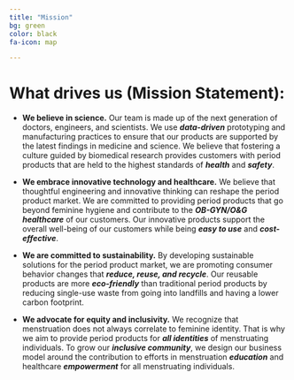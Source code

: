 ```yaml
---
title: "Mission"
bg: green
color: black
fa-icon: map 

---
```


# What drives us (Mission Statement):

- **We believe in science.** Our team is made up of the next generation of doctors, engineers, and scientists. We use ***data-driven*** prototyping and manufacturing practices to ensure that our products are supported by the latest findings in medicine and science. We believe that fostering a culture guided by biomedical research provides customers with period products that are held to the highest standards of ***health*** and ***safety***.

- **We embrace innovative technology and healthcare.** We believe that thoughtful engineering and innovative thinking can reshape the period product market. We are committed to providing period products that go beyond feminine hygiene and contribute to the ***OB-GYN/O&G healthcare*** of our customers. Our innovative products support the overall well-being of our customers while being ***easy to use*** and ***cost-effective***.


- **We are committed to sustainability.** By developing sustainable solutions for the period product market, we are promoting consumer behavior changes that ***reduce, reuse, and recycle***. Our reusable products are more ***eco-friendly*** than traditional period products by reducing single-use waste from going into landfills and having a lower carbon footprint.


- **We advocate for equity and inclusivity.** We recognize that menstruation does not always correlate to feminine identity. That is why we aim to provide period products for ***all identities*** of menstruating individuals. To grow our ***inclusive community***, we design our business model around the contribution to efforts in menstruation ***education*** and healthcare ***empowerment*** for all menstruating individuals.
